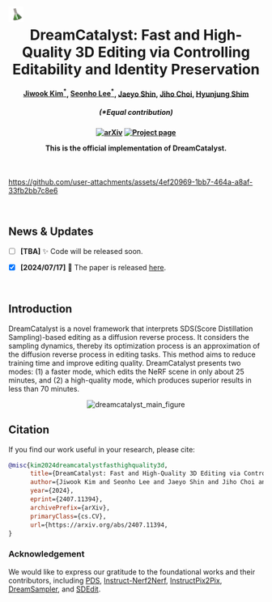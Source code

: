 <!--

DreamCatalyst (arXiv 2024.07)

Authors
* Jiwook Kim (https://github.com/tom919654)
* Seonho Lee (https://github.com/glanceyes)
* Jaeyo Shin (https://github.com/j-mayo)
* Jiho Choi (https://github.com/JihoChoi)

-->





<img align="left" width="30" height="30" src="assets/dreamcatalyst_icon.png" alt="DreamCatalyst icon">

<h1 align="center"> DreamCatalyst: Fast and High-Quality 3D Editing via Controlling Editability and Identity Preservation

<h4 align="center">
<a href="https://scholar.google.co.kr/citations?user=i0OKV8wAAAAJ&hl=en">Jiwook Kim<sup>*</sup></a>, <a href="https://scholar.google.co.kr/citations?user=DFKGTG0AAAAJ&hl=en">Seonho Lee<sup>*</sup></a>, <a href="https://scholar.google.com/citations?user=UbZM7nQAAAAJ&hl=en">Jaeyo Shin</a>, <a href="https://scholar.google.co.kr/citations?user=uvwpFpIAAAAJ&hl=en">Jiho Choi</a>, <a href="https://scholar.google.co.kr/citations?user=KB5XZGIAAAAJ&hl=en">Hyunjung Shim</a><br>
</h4>
<h5 align="center">
(*Equal contribution)<br>
</h5>

<h4 align="center">

[![arXiv](https://img.shields.io/badge/arXiv-2407.11394-b31b1b.svg)](https://arxiv.org/abs/2407.11394)
[![Project page](https://img.shields.io/badge/Project-Page-brightgreen)](https://dream-catalyst.github.io/)


This is the official implementation of **DreamCatalyst**.

</h4>


<br/>



https://github.com/user-attachments/assets/4ef20969-1bb7-464a-a8af-33fb2bb7c8e6



<br/>

## News & Updates



- [ ] **[TBA]** ✨ Code will be released soon.

- [x] **[2024/07/17]** 🌟 The paper is released [here](https://arxiv.org/abs/2407.11394). 

<br/>

## Introduction

DreamCatalyst is a novel framework that interprets SDS(Score Distillation Sampling)-based editing as a diffusion reverse process. It considers the sampling dynamics, thereby its optimization process is an approximation of the diffusion reverse process in editing tasks. This method aims to reduce training time and improve editing quality. DreamCatalyst presents two modes: (1) a faster mode, which edits the NeRF scene in only about 25 minutes, and (2) a high-quality mode, which produces superior results in less than 70 minutes.



<div align="center">
    <img src="assets/main_figure.png" alt="dreamcatalyst_main_figure"/>
</div>






## Citation

If you find our work useful in your research, please cite:

```BiBTeX
@misc{kim2024dreamcatalystfasthighquality3d,
      title={DreamCatalyst: Fast and High-Quality 3D Editing via Controlling Editability and Identity Preservation}, 
      author={Jiwook Kim and Seonho Lee and Jaeyo Shin and Jiho Choi and Hyunjung Shim},
      year={2024},
      eprint={2407.11394},
      archivePrefix={arXiv},
      primaryClass={cs.CV},
      url={https://arxiv.org/abs/2407.11394, 
}
```



### Acknowledgement

We would like to express our gratitude to the foundational works and their contributors, including [PDS](https://posterior-distillation-sampling.github.io/), [Instruct-Nerf2Nerf](https://instruct-nerf2nerf.github.io/), [InstructPix2Pix](https://github.com/timothybrooks/instruct-pix2pix), [DreamSampler](https://arxiv.org/abs/2403.11415), and [SDEdit](https://sde-image-editing.github.io/).
